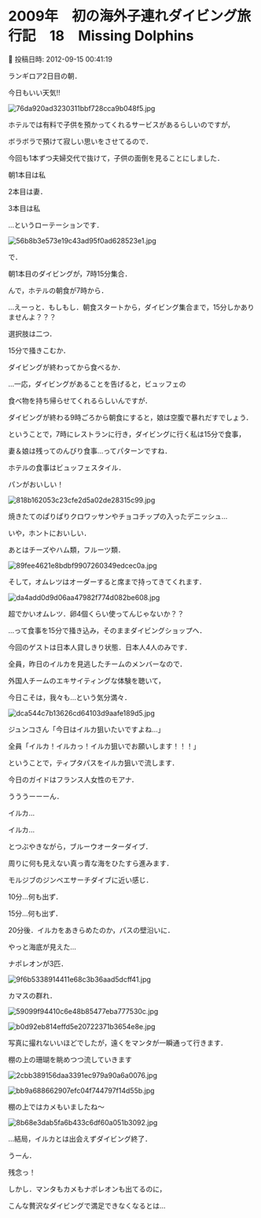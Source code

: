 # 2009年　初の海外子連れダイビング旅行記　18　Missing Dolphins

📅 投稿日時: 2012-09-15 00:41:19

ランギロア2日目の朝．


今日もいい天気!!




![76da920ad3230311bbf728cca9b048f5.jpg](images/76da920ad3230311bbf728cca9b048f5.jpg)




ホテルでは有料で子供を預かってくれるサービスがあるらしいのですが，


ボラボラで預けて寂しい思いをさせてるので．


今回も1本ずつ夫婦交代で抜けて，子供の面倒を見ることにしました．





朝1本目は私


2本目は妻．


3本目は私


…というローテーションです．




![56b8b3e573e19c43ad95f0ad628523e1.jpg](images/56b8b3e573e19c43ad95f0ad628523e1.jpg)







で．


朝1本目のダイビングが，7時15分集合．


んで，ホテルの朝食が7時から．


…えーっと．もしもし．朝食スタートから，ダイビング集合まで，15分しかありませんよ？？？





選択肢は二つ．


15分で掻きこむか．


ダイビングが終わってから食べるか．





…一応，ダイビングがあることを告げると，ビュッフェの


食べ物を持ち帰らせてくれるらしいんですが．


ダイビングが終わる9時ごろから朝食にすると，娘は空腹で暴れだすでしょう．





ということで，7時にレストランに行き，ダイビングに行く私は15分で食事，


妻＆娘は残ってのんびり食事…ってパターンですね．





ホテルの食事はビュッフェスタイル．


パンがおいしい！




![818b162053c23cfe2d5a02de28315c99.jpg](images/818b162053c23cfe2d5a02de28315c99.jpg)




焼きたてのぱりぱりクロワッサンやチョコチップの入ったデニッシュ…


いや，ホントにおいしい．





あとはチーズやハム類，フルーツ類．




![89fee4621e8bdbf9907260349edcec0a.jpg](images/89fee4621e8bdbf9907260349edcec0a.jpg)




そして，オムレツはオーダーすると席まで持ってきてくれます．




![da4add0d9d06aa47982f774d082be608.jpg](images/da4add0d9d06aa47982f774d082be608.jpg)




超でかいオムレツ．卵4個くらい使ってんじゃないか？？





…って食事を15分で掻き込み，そのままダイビングショップへ．


今回のゲストは日本人貸しきり状態．日本人4人のみです．


全員，昨日のイルカを見逃したチームのメンバーなので．


外国人チームのエキサイティングな体験を聴いて，


今日こそは，我々も…という気分満々．




![dca544c7b13626cd64103d9aafe189d5.jpg](images/dca544c7b13626cd64103d9aafe189d5.jpg)




ジュンコさん「今日はイルカ狙いたいですよね…」


全員「イルカ！イルカっ！イルカ狙いでお願いします！！！」





ということで，ティプタパスをイルカ狙いで流します．


今日のガイドはフランス人女性のモアナ．





うううーーーん．


イルカ…


イルカ…


とつぶやきながら，ブルーウオーターダイブ．


周りに何も見えない真っ青な海をひたすら進みます．


モルジブのジンベエサーチダイブに近い感じ．





10分…何も出ず．


15分…何も出ず．


20分後．イルカをあきらめたのか，パスの壁沿いに．


やっと海底が見えた…





ナポレオンが3匹．




![9f6b5338914411e68c3b36aad5dcff41.jpg](images/9f6b5338914411e68c3b36aad5dcff41.jpg)







カマスの群れ．




![59099f94410c6e48b85477eba777530c.jpg](images/59099f94410c6e48b85477eba777530c.jpg)






![b0d92eb814effd5e20722371b3654e8e.jpg](images/b0d92eb814effd5e20722371b3654e8e.jpg)




写真に撮れないいほどでしたが，遠くをマンタが一瞬通って行きます．





棚の上の珊瑚を眺めつつ流していきます




![2cbb389156daa3391ec979a90a6a0076.jpg](images/2cbb389156daa3391ec979a90a6a0076.jpg)






![bb9a688662907efc04f744797f14d55b.jpg](images/bb9a688662907efc04f744797f14d55b.jpg)




棚の上ではカメもいましたね～




![8b68e3dab5fa6b433c6df60a051b3092.jpg](images/8b68e3dab5fa6b433c6df60a051b3092.jpg)







…結局，イルカとは出会えずダイビング終了．


うーん．


残念っ！





しかし．マンタもカメもナポレオンも出てるのに，


こんな贅沢なダイビングで満足できなくなるとは…
